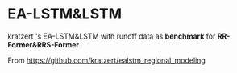 # EA-LSTM&LSTM
kratzert 's EA-LSTM&LSTM with runoff data as **benchmark** for **RR-Former&RRS-Former**

From https://github.com/kratzert/ealstm_regional_modeling